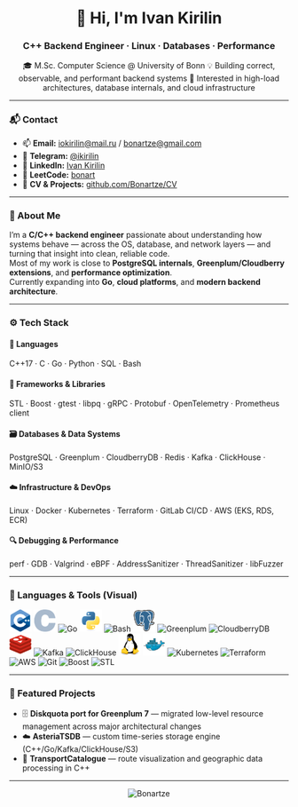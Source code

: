 <h1 align="center">👋 Hi, I'm Ivan Kirilin</h1>
<h3 align="center">C++ Backend Engineer · Linux · Databases · Performance</h3>

<p align="center">
🎓 M.Sc. Computer Science @ University of Bonn  
💡 Building correct, observable, and performant backend systems  
🚀 Interested in high-load architectures, database internals, and cloud infrastructure  
</p>

---

### 📬 Contact

- 📫 **Email:** iokirilin@mail.ru / bonartze@gmail.com  
- 💬 **Telegram:** [@ikirilin](https://t.me/ikirilin)  
- 💼 **LinkedIn:** [Ivan Kirilin](https://www.linkedin.com/in/ivan-kirilin-80a234321)  
- 🧩 **LeetCode:** [bonart](https://leetcode.com/u/bonart/)  
- 📄 **CV & Projects:** [github.com/Bonartze/CV](https://github.com/Bonartze/CV)

---

### 🧠 About Me

I’m a **C/C++ backend engineer** passionate about understanding how systems behave — across the OS, database, and network layers — and turning that insight into clean, reliable code.  
Most of my work is close to **PostgreSQL internals**, **Greenplum/Cloudberry extensions**, and **performance optimization**.  
Currently expanding into **Go**, **cloud platforms**, and **modern backend architecture**.

---

### ⚙️ Tech Stack

#### 🧩 Languages
C++17 · C · Go · Python · SQL · Bash  

#### 🧠 Frameworks & Libraries
STL · Boost · gtest · libpq · gRPC · Protobuf · OpenTelemetry · Prometheus client  

#### 🗃️ Databases & Data Systems
PostgreSQL · Greenplum · CloudberryDB · Redis · Kafka · ClickHouse · MinIO/S3  

#### ☁️ Infrastructure & DevOps
Linux · Docker · Kubernetes · Terraform · GitLab CI/CD · AWS (EKS, RDS, ECR)  

#### 🔍 Debugging & Performance
perf · GDB · Valgrind · eBPF · AddressSanitizer · ThreadSanitizer · libFuzzer  

---

### 🧱 Languages & Tools (Visual)

<p align="left">
  <!-- Core -->
  <img src="https://raw.githubusercontent.com/devicons/devicon/master/icons/cplusplus/cplusplus-original.svg" alt="C++" width="40" height="40"/>
  <img src="https://raw.githubusercontent.com/devicons/devicon/master/icons/c/c-original.svg" alt="C" width="40" height="40"/>
  <img src="https://www.vectorlogo.zone/logos/golang/golang-icon.svg" alt="Go" width="40" height="40"/>
  <img src="https://raw.githubusercontent.com/devicons/devicon/master/icons/python/python-original.svg" alt="Python" width="40" height="40"/>
  <img src="https://www.vectorlogo.zone/logos/gnu_bash/gnu_bash-icon.svg" alt="Bash" width="40" height="40"/>
  <!-- Databases -->
  <img src="https://raw.githubusercontent.com/devicons/devicon/master/icons/postgresql/postgresql-original.svg" alt="PostgreSQL" width="40" height="40"/>
  <img src="https://www.vectorlogo.zone/logos/greenplum/greenplum-ar21.svg" alt="Greenplum" width="40" height="40"/>
  <img src="https://raw.githubusercontent.com/cloudberrydb/cloudberrydb/main/docs/images/cbdb-logo.svg" alt="CloudberryDB" width="40" height="40"/>
  <img src="https://raw.githubusercontent.com/devicons/devicon/master/icons/redis/redis-original.svg" alt="Redis" width="40" height="40"/>
  <img src="https://www.vectorlogo.zone/logos/apache_kafka/apache_kafka-icon.svg" alt="Kafka" width="40" height="40"/>
  <img src="https://www.vectorlogo.zone/logos/clickhouse/clickhouse-icon.svg" alt="ClickHouse" width="40" height="40"/>
  <!-- Infra -->
  <img src="https://raw.githubusercontent.com/devicons/devicon/master/icons/linux/linux-original.svg" alt="Linux" width="40" height="40"/>
  <img src="https://raw.githubusercontent.com/devicons/devicon/master/icons/docker/docker-original.svg" alt="Docker" width="40" height="40"/>
  <img src="https://www.vectorlogo.zone/logos/kubernetes/kubernetes-icon.svg" alt="Kubernetes" width="40" height="40"/>
  <img src="https://www.vectorlogo.zone/logos/terraformio/terraformio-icon.svg" alt="Terraform" width="40" height="40"/>
  <img src="https://www.vectorlogo.zone/logos/amazon_aws/amazon_aws-icon.svg" alt="AWS" width="40" height="40"/>
  <!-- Tooling -->
  <img src="https://www.vectorlogo.zone/logos/git-scm/git-scm-icon.svg" alt="Git" width="40" height="40"/>
  <img src="https://www.vectorlogo.zone/logos/boost/boost-icon.svg" alt="Boost" width="40" height="40"/>
  <img src="https://raw.githubusercontent.com/isocpp/logos/master/cpp_logo.png" alt="STL" width="40" height="40"/>
</p>

---

### 🧩 Featured Projects
- 🗄️ **Diskquota port for Greenplum 7** — migrated low-level resource management across major architectural changes  
- ☁️ **AsteriaTSDB** — custom time-series storage engine (C++/Go/Kafka/ClickHouse/S3)  
- 🧭 **TransportCatalogue** — route visualization and geographic data processing in C++  

---

<p align="center">
  <img src="https://komarev.com/ghpvc/?username=Bonartze&label=Profile%20views&color=0e75b6&style=flat" alt="Bonartze" />
</p>
